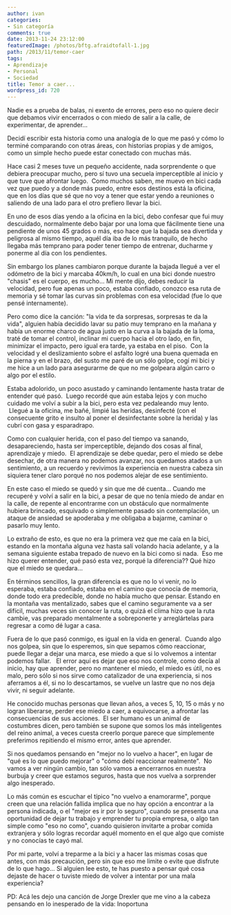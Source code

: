 ```yaml
---
author: ivan
categories:
- Sin categoría
comments: true
date: 2013-11-24 23:12:00
featuredImage: /photos/bftg.afraidtofall-1.jpg
path: /2013/11/temor-caer
tags:
- Aprendizaje
- Personal
- Sociedad
title: Temor a caer...
wordpress_id: 720
---
```


Nadie es a prueba de balas, ni exento de errores, pero eso no quiere decir que debamos vivir encerrados o con miedo de salir a la calle, de experimentar, de aprender...

Decidí escribir esta historia como una analogía de lo que me pasó y cómo lo terminé comparando con otras áreas, con historias propias y de amigos, como un simple hecho puede estar conectado con muchas más.

Hace casi 2 meses tuve un pequeño accidente, nada sorprendente o que debiera preocupar mucho, pero sí tuvo una secuela imperceptible al inicio y que tuve que afrontar luego.  Como muchos saben, me muevo en bici cada vez que puedo y a donde más puedo, entre esos destinos está la oficina, que en los días que sé que no voy a tener que estar yendo a reuniones o saliendo de una lado para el otro prefiero llevar la bici.

En uno de esos días yendo a la oficina en la bici, debo confesar que fui muy descuidado, normalmente debo bajar por una loma que fácilmente tiene una pendiente de unos 45 grados o más, eso hace que la bajada sea divertida y peligrosa al mismo tiempo, aquél día iba de lo más tranquilo, de hecho llegaba más temprano para poder tener tiempo de entrenar, ducharme y ponerme al día con los pendientes.

Sin embargo los planes cambiaron porque durante la bajada llegué a ver el odómetro de la bici y marcaba 40km/h, lo cual en una bici donde nuestro "chasis" es el cuerpo, es mucho... Mi mente dijo, debes reducir la velocidad, pero fue apenas un poco, estaba confiado, conozco esa ruta de memoria y sé tomar las curvas sin problemas con esa velocidad (fue lo que pensé internamente).

Pero como dice la canción: "la vida te da sorpresas, sorpresas te da la vida", alguien había decidido lavar su patio muy temprano en la mañana y había un enorme charco de agua justo en la curva a la bajada de la loma, traté de tomar el control, inclinar mi cuerpo hacia el otro lado, en fin, minimizar el impacto, pero igual era tarde, ya estaba en el piso.  Con la velocidad y el deslizamiento sobre el asfalto logré una buena quemada en la pierna y en el brazo, del susto me paré de un sólo golpe, cogí mi bici y me hice a un lado para asegurarme de que no me golpeara algún carro o algo por el estilo.

Estaba adolorido, un poco asustado y caminando lentamente hasta tratar de entender qué pasó.  Luego recordé que aún estaba lejos y con mucho cuidado me volví a subir a la bici, pero esta vez pedaleando muy lento.  Llegué a la oficina, me bañé, limpié las heridas, desinfecté (con el consecuente grito e insulto al poner el desinfectante sobre la herida) y las cubrí con gasa y esparadrapo.

Como con cualquier herida, con el paso del tiempo va sanando, desapareciendo, hasta ser imperceptible, dejando dos cosas al final, aprendizaje y miedo.  El aprendizaje se debe quedar, pero el miedo se debe desechar, de otra manera no podemos avanzar, nos quedamos atados a un sentimiento, a un recuerdo y revivimos la experiencia en nuestra cabeza sin siquiera tener claro porqué no nos podemos alejar de ese sentimiento.

En este caso el miedo se quedó y sin que me dé cuenta... Cuando me recuperé y volví a salir en la bici, a pesar de que no tenía miedo de andar en la calle, de repente al encontrarme con un obstáculo que normalmente hubiera brincado, esquivado o simplemente pasado sin contemplación, un ataque de ansiedad se apoderaba y me obligaba a bajarme, caminar o pasarlo muy lento.

Lo extraño de esto, es que no era la primera vez que me caía en la bici, estando en la montaña alguna vez hasta salí volando hacia adelante, y a la semana siguiente estaba trepado de nuevo en la bici como si nada.  Eso me hizo querer entender, qué pasó esta vez, porqué la diferencia?? Qué hizo que el miedo se quedara...

En términos sencillos, la gran diferencia es que no lo vi venir, no lo esperaba, estaba confiado, estaba en el camino que conocía de memoria, donde todo era predecible, donde no había mucho que pensar. Estando en la montaña vas mentalizado, sabes que el camino seguramente va a ser difícil, muchas veces sin conocer la ruta, o quizá el clima hizo que la ruta cambie, vas preparado mentalmente a sobreponerte y arreglártelas para regresar a como dé lugar a casa.

Fuera de lo que pasó conmigo, es igual en la vida en general.  Cuando algo nos golpea, sin que lo esperemos, sin que sepamos cómo reaccionar, puede llegar a dejar una marca, ese miedo a que si lo volvemos a intentar podemos fallar.   El error aquí es dejar que eso nos controle, como decía al inicio, hay que aprender, pero no mantener el miedo, el miedo es útil, no es malo, pero sólo si nos sirve como catalizador de una experiencia, si nos aferramos a él, si no lo descartamos, se vuelve un lastre que no nos deja vivir, ni seguir adelante.

He conocido muchas personas que llevan años, a veces 5, 10, 15 o más y no logran liberarse, perder ese miedo a caer, a equivocarse, a afrontar las consecuencias de sus acciones.  El ser humano es un animal de costumbres dicen, pero también se supone que somos los más inteligentes del reino animal, a veces cuesta creerlo porque parece que simplemente preferimos repitiendo el mismo error, antes que aprender.

Si nos quedamos pensando en "mejor no lo vuelvo a hacer", en lugar de "qué es lo que puedo mejorar" o "cómo debí reaccionar realmente".  No vamos a ver ningún cambio, tan sólo vamos a encerrarnos en nuestra burbuja y creer que estamos seguros, hasta que nos vuelva a sorprender algo inesperado.

Lo más común es escuchar el típico "no vuelvo a enamorarme", porque creen que una relación fallida implica que no hay opción a encontrar a la persona indicada, o el "mejor es ir por lo seguro", cuando se presenta una oportunidad de dejar tu trabajo y emprender tu propia empresa, o algo tan simple como "eso no como", cuando quisieron invitarte a probar comida extranjera y sólo logras recordar aquél momento en el que algo que comiste y no conocías te cayó mal.

Por mi parte, volví a treparme a la bici y a hacer las mismas cosas que antes, con más precaución, pero sin que eso me limite o evite que disfrute de lo que hago... Si alguien lee esto, te has puesto a pensar qué cosa dejaste de hacer o tuviste miedo de volver a intentar por una mala experiencia?

PD: Acá les dejo una canción de Jorge Drexler que me vino a la cabeza pensando en lo inesperado de la vida: Inoportuna